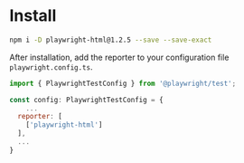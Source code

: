 # Install

```sh
npm i -D playwright-html@1.2.5 --save --save-exact
```

After installation, add the reporter to your configuration file `playwright.config.ts`.

```javascript
import { PlaywrightTestConfig } from '@playwright/test';

const config: PlaywrightTestConfig = {
    ...
  reporter: [
    ['playwright-html']
  ],
  ...
}
``` 